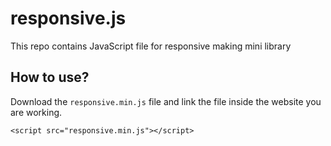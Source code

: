 # responsive.js
This repo contains JavaScript file for responsive making mini library

## How to use?
Download the `responsive.min.js` file and link the file inside the website you are working.
```
<script src="responsive.min.js"></script>
```
